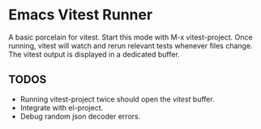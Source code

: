 # Emacs Vitest Runner

A basic porcelain for vitest. Start this mode with M-x vitest-project. Once running, vitest will watch and rerun relevant tests whenever files change. The vitest output is displayed in a dedicated buffer.

## TODOS

- Running vitest-project twice should open the *vitest* buffer.
- Integrate with el-project.
- Debug random json decoder errors.


